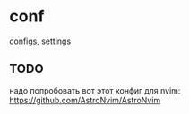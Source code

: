 # conf
configs, settings

## TODO  
надо попробовать вот этот конфиг для nvim: https://github.com/AstroNvim/AstroNvim

